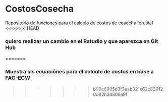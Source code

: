 # CostosCosecha
Repositorio de funciones para el calculo de costos de cosecha forestal
<<<<<<< HEAD

### quiero realizar un cambio en el Rstudio y que aparezca en Git Hub
=======
### Muestra las ecuaciónes para el calculo de costos en base a FAO-ECW
>>>>>>> b90c6005d3f3eab321e62c830120d82b3d806a9f
